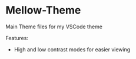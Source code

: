 # Mellow-Theme

Main Theme files for my VSCode theme

Features:
- High and low contrast modes for easier viewing
